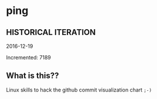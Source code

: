 # ping

## HISTORICAL ITERATION
2016-12-19

Incremented: 7189

## What is this?? 
Linux skills to hack the github commit visualization chart `;-)`

